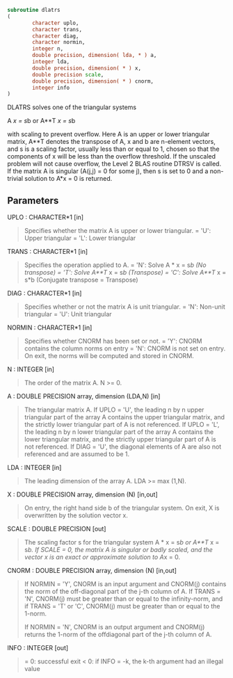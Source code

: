 ```fortran
subroutine dlatrs
(
        character uplo,
        character trans,
        character diag,
        character normin,
        integer n,
        double precision, dimension( lda, * ) a,
        integer lda,
        double precision, dimension( * ) x,
        double precision scale,
        double precision, dimension( * ) cnorm,
        integer info
)
```

DLATRS solves one of the triangular systems

A *x = s*b  or  A**T *x = s*b

with scaling to prevent overflow.  Here A is an upper or lower
triangular matrix, A**T denotes the transpose of A, x and b are
n-element vectors, and s is a scaling factor, usually less than
or equal to 1, chosen so that the components of x will be less than
the overflow threshold.  If the unscaled problem will not cause
overflow, the Level 2 BLAS routine DTRSV is called.  If the matrix A
is singular (A(j,j) = 0 for some j), then s is set to 0 and a
non-trivial solution to A*x = 0 is returned.

## Parameters
UPLO : CHARACTER*1 [in]
> Specifies whether the matrix A is upper or lower triangular.
> = 'U':  Upper triangular
> = 'L':  Lower triangular

TRANS : CHARACTER*1 [in]
> Specifies the operation applied to A.
> = 'N':  Solve A * x = s*b  (No transpose)
> = 'T':  Solve A**T* x = s*b  (Transpose)
> = 'C':  Solve A**T* x = s*b  (Conjugate transpose = Transpose)

DIAG : CHARACTER*1 [in]
> Specifies whether or not the matrix A is unit triangular.
> = 'N':  Non-unit triangular
> = 'U':  Unit triangular

NORMIN : CHARACTER*1 [in]
> Specifies whether CNORM has been set or not.
> = 'Y':  CNORM contains the column norms on entry
> = 'N':  CNORM is not set on entry.  On exit, the norms will
> be computed and stored in CNORM.

N : INTEGER [in]
> The order of the matrix A.  N >= 0.

A : DOUBLE PRECISION array, dimension (LDA,N) [in]
> The triangular matrix A.  If UPLO = 'U', the leading n by n
> upper triangular part of the array A contains the upper
> triangular matrix, and the strictly lower triangular part of
> A is not referenced.  If UPLO = 'L', the leading n by n lower
> triangular part of the array A contains the lower triangular
> matrix, and the strictly upper triangular part of A is not
> referenced.  If DIAG = 'U', the diagonal elements of A are
> also not referenced and are assumed to be 1.

LDA : INTEGER [in]
> The leading dimension of the array A.  LDA >= max (1,N).

X : DOUBLE PRECISION array, dimension (N) [in,out]
> On entry, the right hand side b of the triangular system.
> On exit, X is overwritten by the solution vector x.

SCALE : DOUBLE PRECISION [out]
> The scaling factor s for the triangular system
> A * x = s*b  or  A**T* x = s*b.
> If SCALE = 0, the matrix A is singular or badly scaled, and
> the vector x is an exact or approximate solution to A*x = 0.

CNORM : DOUBLE PRECISION array, dimension (N) [in,out]
> 
> If NORMIN = 'Y', CNORM is an input argument and CNORM(j)
> contains the norm of the off-diagonal part of the j-th column
> of A.  If TRANS = 'N', CNORM(j) must be greater than or equal
> to the infinity-norm, and if TRANS = 'T' or 'C', CNORM(j)
> must be greater than or equal to the 1-norm.
> 
> If NORMIN = 'N', CNORM is an output argument and CNORM(j)
> returns the 1-norm of the offdiagonal part of the j-th column
> of A.

INFO : INTEGER [out]
> = 0:  successful exit
> < 0:  if INFO = -k, the k-th argument had an illegal value
